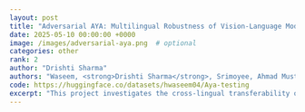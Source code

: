 ```yaml
---
layout: post
title: "Adversarial AYA: Multilingual Robustness of Vision-Language Models"
date: 2025-05-10 00:00:00 +0000
image: /images/adversarial-aya.png  # optional
categories: other
rank: 2
author: "Drishti Sharma"
authors: "Waseem, <strong>Drishti Sharma</strong>, Srimoyee, Ahmad Mustafa, Sarthak, Vivek, Manoj"
code: https://huggingface.co/datasets/hwaseem04/Aya-testing
excerpt: "This project investigates the cross-lingual transferability of adversarial attacks on vision-language models (VLMs). Using a custom multilingual dataset of 6.7K samples spanning six languages (English, Bengali, German, Korean, Russian, Chinese), we test the robustness of models like Aya, Gemma, and PaLI-Gemma against perturbations generated only in English. We implement PGD, MIM, and DIM attacks and evaluate their success using multilingual Sentence-BERT similarity. Results show that English-only attacks transfer effectively to other languages, revealing significant multilingual vulnerabilities in current VLMs and underscoring the need for targeted robustness benchmarks."
---
```


